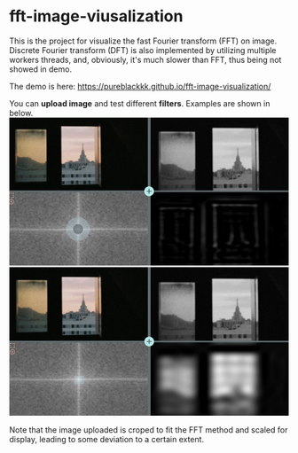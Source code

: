# fft-image-viusalization

This is the project for visualize the fast Fourier transform (FFT) on image. Discrete Fourier transform (DFT) is also implemented by utilizing multiple workers threads, and, obviously, it's much slower than FFT, thus being not showed in demo.

The demo is here: https://pureblackkk.github.io/fft-image-visualization/

You can **upload image** and test different **filters**. Examples are shown in below.
![example1](/example1.png)
![example2](/example2.png)

Note that the image uploaded is croped to fit the FFT method and scaled for display, leading to some deviation to a certain extent. 
